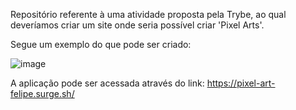 Repositório referente à uma atividade proposta pela Trybe, ao qual deveríamos criar um site onde seria possível criar 'Pixel Arts'.

Segue um exemplo do que pode ser criado:

![image](https://user-images.githubusercontent.com/122616733/217937801-75819b25-69d3-40ad-a302-e41122a2644b.png)

A aplicação pode ser acessada através do link: https://pixel-art-felipe.surge.sh/
